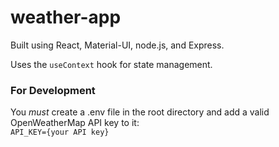 # weather-app

Built using React, Material-UI, node.js, and Express.

Uses the `useContext` hook for state management.

### For Development

You *must* create a .env file in the root directory and add a valid OpenWeatherMap API key to it:\
`API_KEY={your API key}`
